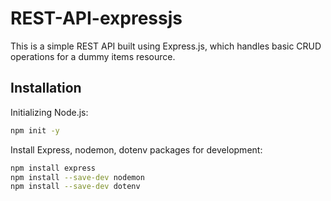 # REST-API-expressjs
This is a simple REST API built using Express.js, which handles basic CRUD operations for a dummy items resource.

## Installation

Initializing Node.js:
```bash
npm init -y
```

Install Express, nodemon, dotenv packages for development:
```bash
npm install express
npm install --save-dev nodemon
npm install --save-dev dotenv
```
